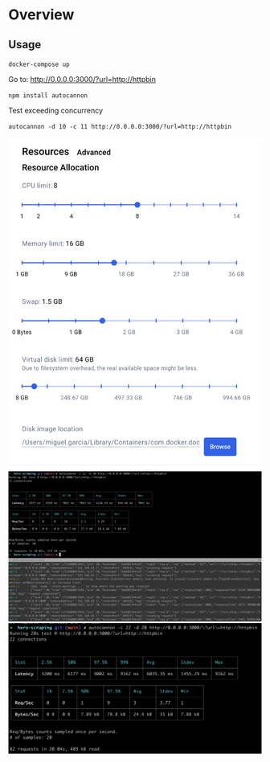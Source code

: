 # Overview

## Usage

`docker-compose up`

Go to: http://0.0.0.0:3000/?url=http://httpbin

`npm install autocannon`

Test exceeding concurrency

`autocannon -d 10 -c 11 http://0.0.0.0:3000/?url=http://httpbin`

![alt text](_images/image-1.png)
![alt text](_images/image.png)
![alt text](_images/image-2.png)
